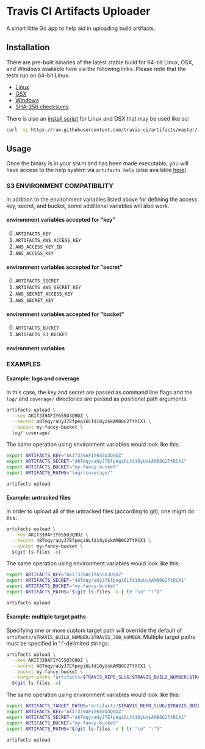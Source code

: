 Travis CI Artifacts Uploader
============================

A smart little Go app to help aid in uploading build artifacts.

## Installation

There are pre-built binaries of the latest stable build for 64-bit
Linux, OSX, and Windows available here via the following links.  Please
note that the tests run on 64-bit Linux.

* [Linux](https://s3.amazonaws.com/meatballhat/artifacts/stable/build/linux/amd64/artifacts)
* [OSX](https://s3.amazonaws.com/meatballhat/artifacts/stable/build/darwin/amd64/artifacts)
* [Windows](https://s3.amazonaws.com/meatballhat/artifacts/stable/build/windows/amd64/artifacts.exe)
* [SHA-256 checksums](https://s3.amazonaws.com/meatballhat/artifacts/stable/SHA256SUMS)

There is also an [install script](./install) for Linux and OSX that may
be used like so:

``` bash
curl -sL https://raw.githubusercontent.com/travis-ci/artifacts/master/install | bash
```

## Usage

Once the binary is in your `$PATH` and has been made executable, you
will have access to the help system via `artifacts help` (also available
[here](./USAGE.md)).

### S3 ENVIRONMENT COMPATIBILITY

In addition to the environment variables listed above for defining the
access key, secret, and bucket, some additional variables will also work.

#### environment variables accepted for "key"

0. `ARTIFACTS_KEY`
0. `ARTIFACTS_AWS_ACCESS_KEY`
0. `AWS_ACCESS_KEY_ID`
0. `AWS_ACCESS_KEY`

#### environment variables accepted for "secret"

0. `ARTIFACTS_SECRET`
0. `ARTIFACTS_AWS_SECRET_KEY`
0. `AWS_SECRET_ACCESS_KEY`
0. `AWS_SECRET_KEY`

#### environment variables accepted for "bucket"

0. `ARTIFACTS_BUCKET`
0. `ARTIFACTS_S3_BUCKET`

#### environment variables


### EXAMPLES

#### Example: logs and coverage

In this case, the key and secret are passed as command line flags and
the `log/` and `coverage/` directories are passed as positional path
arguments:

``` bash
artifacts upload \
  --key AKIT339AFIY655O3Q9DZ \
  --secret 48TmqyraUyJ7Efpegi6Lfd10yUskAMB0G2TtRCX1 \
  --bucket my-fancy-bucket \
  log/ coverage/
```

The same operation using environment variables would look like this:

``` bash
export ARTIFACTS_KEY="AKIT339AFIY655O3Q9DZ"
export ARTIFACTS_SECRET="48TmqyraUyJ7Efpegi6Lfd10yUskAMB0G2TtRCX1"
export ARTIFACTS_BUCKET="my-fancy-bucket"
export ARTIFACTS_PATHS="log/:coverage/"

artifacts upload
```

#### Example: untracked files

In order to upload all of the untracked files (according to git), one
might do this:

``` bash
artifacts upload \
  --key AKIT339AFIY655O3Q9DZ \
  --secret 48TmqyraUyJ7Efpegi6Lfd10yUskAMB0G2TtRCX1 \
  --bucket my-fancy-bucket \
  $(git ls-files -o)
```

The same operation using environment variables would look like this:

``` bash
export ARTIFACTS_KEY="AKIT339AFIY655O3Q9DZ"
export ARTIFACTS_SECRET="48TmqyraUyJ7Efpegi6Lfd10yUskAMB0G2TtRCX1"
export ARTIFACTS_BUCKET="my-fancy-bucket"
export ARTIFACTS_PATHS="$(git ls-files -o | tr "\n" ":")"

artifacts upload
```

#### Example: multiple target paths

Specifying one or more custom target path will override the default of
`artifacts/$TRAVIS_BUILD_NUMBER/$TRAVIS_JOB_NUMBER`.  Multiple target paths
must be specified in ':'-delimited strings:

``` bash
artifacts upload \
  --key AKIT339AFIY655O3Q9DZ \
  --secret 48TmqyraUyJ7Efpegi6Lfd10yUskAMB0G2TtRCX1 \
  --bucket my-fancy-bucket \
  --target-paths "artifacts/$TRAVIS_REPO_SLUG/$TRAVIS_BUILD_NUMBER/$TRAVIS_JOB_NUMBER:artifacts/$TRAVIS_REPO_SLUG/$TRAVIS_COMMIT" \
  $(git ls-files -o)
```

The same operation using environment variables would look like this:

``` bash
export ARTIFACTS_TARGET_PATHS="artifacts/$TRAVIS_REPO_SLUG/$TRAVIS_BUILD_NUMBER/$TRAVIS_JOB_NUMBER:artifacts/$TRAVIS_REPO_SLUG/$TRAVIS_COMMIT"
export ARTIFACTS_KEY="AKIT339AFIY655O3Q9DZ"
export ARTIFACTS_SECRET="48TmqyraUyJ7Efpegi6Lfd10yUskAMB0G2TtRCX1"
export ARTIFACTS_BUCKET="my-fancy-bucket"
export ARTIFACTS_PATHS="$(git ls-files -o | tr "\n" ":")"

artifacts upload
```
